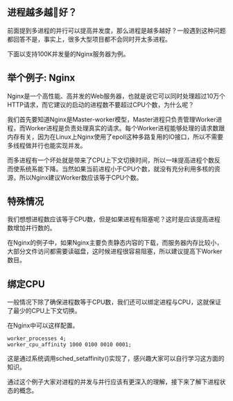 
## 进程越多越好？

前面提到多进程的并行可以提高并发度，那么进程是越多越好？一般遇到这种问题都回答不是，事实上，很多大型项目都不会同时开太多进程。

下面以支持100K并发量的Nginx服务器为例。

## 举个例子: Nginx

Nginx是一个高性能、高并发的Web服务器，也就是说它可以同时处理超过10万个HTTP请求，而它建议的启动的进程数不要超过CPU个数，为什么呢？

我们首先要知道Nginx是Master-worker模型，Master进程只负责管理Worker进程，而Worker进程是负责处理真实的请求。每个Worker进程能够处理的请求数跟内存有关，因为在Linux上Nginx使用了epoll这种多路复用的IO接口，所以不需要多线程做并行也能实现并发。

而多进程有一个坏处就是带来了CPU上下文切换时间，所以一味提高进程个数反而使系统系能下降。当然如果当前进程小于CPU个数，就没有充分利用多核的资源，所以Nginx建议Worker数应该等于CPU个数。

## 特殊情况

我们想想进程数应该等于CPU数，但是如果进程有阻塞呢？这时是应该提高进程数增加并行数的。

在Nginx的例子中，如果Nginx主要负责静态内容的下载，而服务器内存比较小，大部分文件访问都需要读磁盘，这时候进程很容易阻塞，所以建议提高下Worker数目。

## 绑定CPU

一般情况下除了确保进程数等于CPU数，我们还可以绑定进程与CPU，这就保证了最少的CPU上下文切换。

在Nginx中可以这样配置。

```
worker_processes 4;
worker_cpu_affinity 1000 0100 0010 0001;
```

这是通过系统调用sched_setaffinity()实现了，感兴趣大家可以自行学习这方面的知识。

通过这个例子大家对进程的并发与并行应该有更深入的理解，接下来了解下进程状态的概念。
